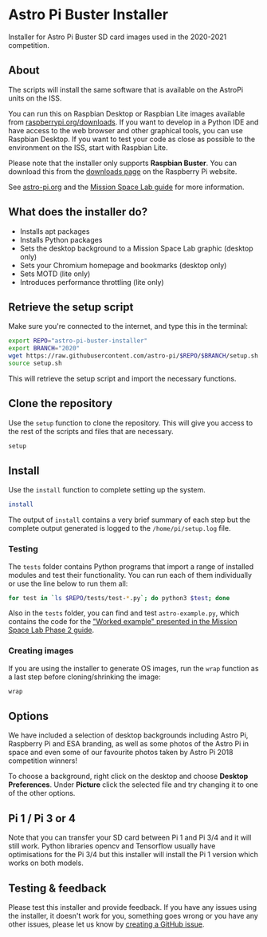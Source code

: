 # Astro Pi Buster Installer

Installer for Astro Pi Buster SD card images used in the 2020-2021 competition.

## About

The scripts will install the same software that is available on the AstroPi units 
on the ISS. 

You can run this on Raspbian Desktop or Raspbian Lite images available from
[raspberrypi.org/downloads](https://www.raspberrypi.org/downloads/). 
If you want to develop in a Python IDE and have access to the web browser and other
graphical tools, you can use Raspbian Desktop. If you want to test your code
as close as possible to the environment on the ISS, start with Raspbian Lite.

Please note that the installer only supports **Raspbian Buster**. You can
download this from the [downloads page](https://www.raspberrypi.org/downloads/raspbian/)
on the Raspberry Pi website.

See [astro-pi.org](https://astro-pi.org/) and the
[Mission Space Lab guide](http://rpf.io/ap-msl-guide) for more information.

## What does the installer do?

- Installs apt packages
- Installs Python packages
- Sets the desktop background to a Mission Space Lab graphic (desktop only)
- Sets your Chromium homepage and bookmarks (desktop only)
- Sets MOTD (lite only)
- Introduces performance throttling (lite only)

## Retrieve the setup script

Make sure you're connected to the internet, and type this in the terminal:

```bash
export REPO="astro-pi-buster-installer"
export BRANCH="2020"
wget https://raw.githubusercontent.com/astro-pi/$REPO/$BRANCH/setup.sh
source setup.sh
```

This will retrieve the setup script and import the necessary functions.

## Clone the repository

Use the `setup` function to clone the repository. This will give you access to the 
rest of the scripts and files that are necessary.

```bash
setup
```

## Install

Use the `install` function to complete setting up the system.

```bash
install
```

The output of `install` contains a very brief summary of each step 
but the complete output generated is logged to the `/home/pi/setup.log` file. 

### Testing

The `tests` folder contains Python programs that import a range of installed modules
and test their functionality. You can run each of them individually or use the line
below to run them all:

```bash
for test in `ls $REPO/tests/test-*.py`; do python3 $test; done
```

Also in the `tests` folder, you can find and test `astro-example.py`, which contains the code for 
the ["Worked example" presented in the Mission Space Lab Phase 2 guide](https://projects.raspberrypi.org/en/projects/code-for-your-astro-pi-mission-space-lab-experiment/10).

### Creating images

If you are using the installer to generate OS images, run the `wrap` function 
as a last step before cloning/shrinking the image:

```bash
wrap
```

## Options

We have included a selection of desktop backgrounds including Astro Pi,
Raspberry Pi and ESA branding, as well as some photos of the Astro Pi in space
and even some of our favourite photos taken by Astro Pi 2018 competition
winners!

To choose a background, right click on the desktop and choose **Desktop
Preferences**. Under **Picture** click the selected file and try changing it
to one of the other options.

## Pi 1 / Pi 3 or 4

Note that you can transfer your SD card between Pi 1 and Pi 3/4 and it will
still work. Python libraries opencv and Tensorflow usually have optimisations
for the Pi 3/4 but this installer will install the Pi 1 version which works on
both models.

## Testing & feedback

Please test this installer and provide feedback. If you have any issues using
the installer, it doesn't work for you, something goes wrong or you have any
other issues, please let us know by [creating a GitHub
issue](https://github.com/astro-pi/astro-pi-buster-installer/issues).
